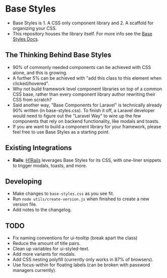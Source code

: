 # Base Styles

- Base Styles is 1. A CSS only component library and 2. A scaffold for organizing your CSS.
- This repository houses the library itself. For more info see the [Base Styles Docs](https://base-styles.com).

## The Thinking Behind Base Styles

- 90% of commonly needed components can be achieved with CSS alone, and this is growing. 
- A further 5% can be achieved with "add this class to this element when clicked/hovered".
- Why not build framework level component libraries on top of a common CSS base, rather than every component library author rewriting their CSS from scratch?
- Said another way, "Base Components for Laravel" is technically already 90% written (in base-styles.css). To finish it off, a Laravel developer would need to figure out the "Laravel Way" to wire up the few components that rely on backend functionality, like modals and toasts. 
- If you are want to build a component library for your framework, please feel free to use Base Styles as a starting point. 

## Existing Integrations

- **Rails**: [H1Rails](https://h1rails.com) leverages Base Styles for its CSS, with one-liner snippets to trigger modals, toasts, and more.

## Developing
- Make changes to `base-styles.css` as you see fit. 
- Run `node utils/create-version.js` when finished to create a new version file. 
- Add notes to the changelog. 

## TODO


- Fix naming conventions for ui-tooltip (break apart the class)
- Reduce the amount of title pairs.
- Clean up variables for ui-styled-text.
- Add more variants for modals.
- Add CSS nesting polyfill (currently only works in 87% of browsers).
- Use focus-within for floating labels (can be broken with password managers currently).